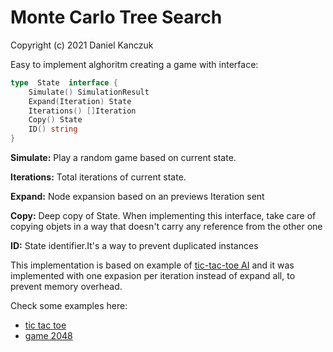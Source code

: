 # Monte Carlo Tree Search

Copyright (c) 2021 Daniel Kanczuk

Easy to implement alghoritm creating a game with interface:

```go
type  State  interface {
	Simulate() SimulationResult
	Expand(Iteration) State
	Iterations() []Iteration
	Copy() State
	ID() string
}
```
**Simulate:** Play a random game based on current state.

**Iterations:** Total iterations of current state. 

**Expand:** Node expansion based on an previews Iteration sent

**Copy:** Deep copy of State. When implementing this interface, take care of copying objets in a way that doesn't carry any reference from the other one

**ID:** State identifier.It's a way to prevent duplicated instances

This implementation is based on example of [tic-tac-toe AI](https://vgarciasc.github.io/mcts-viz) and it was implemented with one expasion per iteration instead of expand all, to prevent memory overhead.

Check some examples here:

* [tic tac toe](https://github.com/danielsussa/go-mcts/blob/master/examples/tic-tac-toe/tictacgame.go)
* [game 2048](https://github.com/danielsussa/go-mcts/blob/master/examples/g2048/g2048.go)
